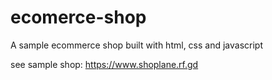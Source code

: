 # ecomerce-shop

A sample ecommerce shop built with html, css and javascript


see sample shop: https://www.shoplane.rf.gd
